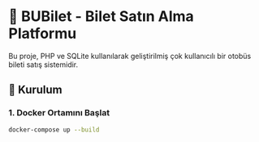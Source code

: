 # 🎫 BUBilet - Bilet Satın Alma Platformu

Bu proje, PHP ve SQLite kullanılarak geliştirilmiş çok kullanıcılı bir otobüs bileti satış sistemidir.

## 🚀 Kurulum

### 1. Docker Ortamını Başlat
```bash
docker-compose up --build